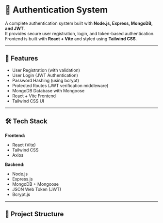 # 🔐 Authentication System

A complete authentication system built with **Node.js, Express, MongoDB, and JWT**.  
It provides secure user registration, login, and token-based authentication.  
Frontend is built with **React + Vite** and styled using **Tailwind CSS**.

---

## 🚀 Features
- User Registration (with validation)
- User Login (JWT Authentication)
- Password Hashing (using bcrypt)
- Protected Routes (JWT verification middleware)
- MongoDB Database with Mongoose
- React + Vite Frontend
- Tailwind CSS UI

---

## 🛠️ Tech Stack
**Frontend:**
- React (Vite)
- Tailwind CSS  
- Axios  

**Backend:**
- Node.js
- Express.js
- MongoDB + Mongoose
- JSON Web Token (JWT)
- Bcrypt.js  

---

## 📂 Project Structure
